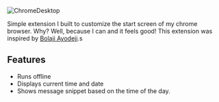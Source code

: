 ![ChromeDesktop](https://res.cloudinary.com/simplytammy/image/upload/v1545153044/chrome-desktop.png)

Simple extension I built to customize the start screen of my chrome browser. Why? Well, because I can and it feels good!
This extension was inspired by [Bolaji Ayodeji](https://github.com/BolajiAyodeji "Bolaji's Github profile").s

## Features

* Runs offline
* Displays current time and date
* Shows message snippet based on the time of the day.
